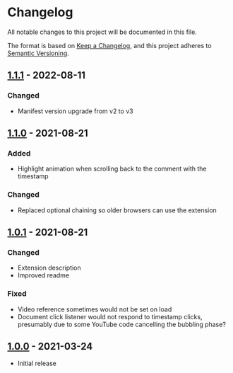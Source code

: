 # Changelog

All notable changes to this project will be documented in this file.

The format is based on [Keep a Changelog](https://keepachangelog.com/en/1.0.0/),
and this project adheres to [Semantic Versioning](https://semver.org/spec/v2.0.0.html).

## [1.1.1] - 2022-08-11

### Changed

- Manifest version upgrade from v2 to v3

## [1.1.0] - 2021-08-21

### Added

- Highlight animation when scrolling back to the comment with the timestamp

### Changed

- Replaced optional chaining so older browsers can use the extension

## [1.0.1] - 2021-08-21

### Changed

- Extension description
- Improved readme

### Fixed

- Video reference sometimes would not be set on load
- Document click listener would not respond to timestamp clicks, presumably due to some YouTube code cancelling the bubbling phase?

## [1.0.0] - 2021-03-24

- Initial release

[1.1.1]: https://github.com/Pustur/youtube-timestamp-scroller/compare/1.1.0...1.1.1
[1.1.0]: https://github.com/Pustur/youtube-timestamp-scroller/compare/1.0.1...1.1.0
[1.0.1]: https://github.com/Pustur/youtube-timestamp-scroller/compare/1.0.0...1.0.1
[1.0.0]: https://github.com/Pustur/youtube-timestamp-scroller/releases/tag/1.0.0
